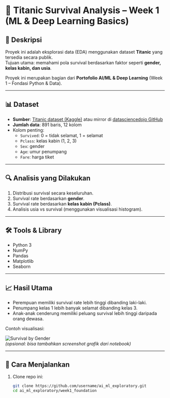 # 🚢 Titanic Survival Analysis – Week 1 (ML & Deep Learning Basics)

## 📌 Deskripsi
Proyek ini adalah eksplorasi data (EDA) menggunakan dataset **Titanic** yang tersedia secara publik.  
Tujuan utama: memahami pola survival berdasarkan faktor seperti **gender, kelas kabin, dan usia**.  

Proyek ini merupakan bagian dari **Portofolio AI/ML & Deep Learning** (Week 1 – Fondasi Python & Data).  

---

## 📊 Dataset
- **Sumber**: [Titanic dataset (Kaggle)](https://www.kaggle.com/c/titanic/data) atau mirror di [datasciencedojo GitHub](https://raw.githubusercontent.com/datasciencedojo/datasets/master/titanic.csv)  
- **Jumlah data**: 891 baris, 12 kolom  
- Kolom penting:
  - `Survived`: 0 = tidak selamat, 1 = selamat  
  - `Pclass`: kelas kabin (1, 2, 3)  
  - `Sex`: gender  
  - `Age`: umur penumpang  
  - `Fare`: harga tiket  

---

## 🔍 Analisis yang Dilakukan
1. Distribusi survival secara keseluruhan.  
2. Survival rate berdasarkan **gender**.  
3. Survival rate berdasarkan **kelas kabin (Pclass)**.  
4. Analisis usia vs survival (menggunakan visualisasi histogram).  

---

## 🛠️ Tools & Library
- Python 3  
- NumPy  
- Pandas  
- Matplotlib  
- Seaborn  

---

## 📈 Hasil Utama
- Perempuan memiliki survival rate lebih tinggi dibanding laki-laki.  
- Penumpang kelas 1 lebih banyak selamat dibanding kelas 3.  
- Anak-anak cenderung memiliki peluang survival lebih tinggi daripada orang dewasa.  

Contoh visualisasi:  

![Survival by Gender](example_plot.png)  
*(opsional: bisa tambahkan screenshot grafik dari notebook)*  

---

## 🚀 Cara Menjalankan
1. Clone repo ini:
   ```bash
   git clone https://github.com/username/ai_ml_exploratory.git
   cd ai_ml_exploratory/week1_foundation
